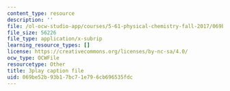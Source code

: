```yaml
---
content_type: resource
description: ''
file: /ol-ocw-studio-app/courses/5-61-physical-chemistry-fall-2017/069be52b93b17bc71e796cb696535fdc_mPSDaN4AJl8.srt
file_size: 56226
file_type: application/x-subrip
learning_resource_types: []
license: https://creativecommons.org/licenses/by-nc-sa/4.0/
ocw_type: OCWFile
resourcetype: Other
title: 3play caption file
uid: 069be52b-93b1-7bc7-1e79-6cb696535fdc
---
```

